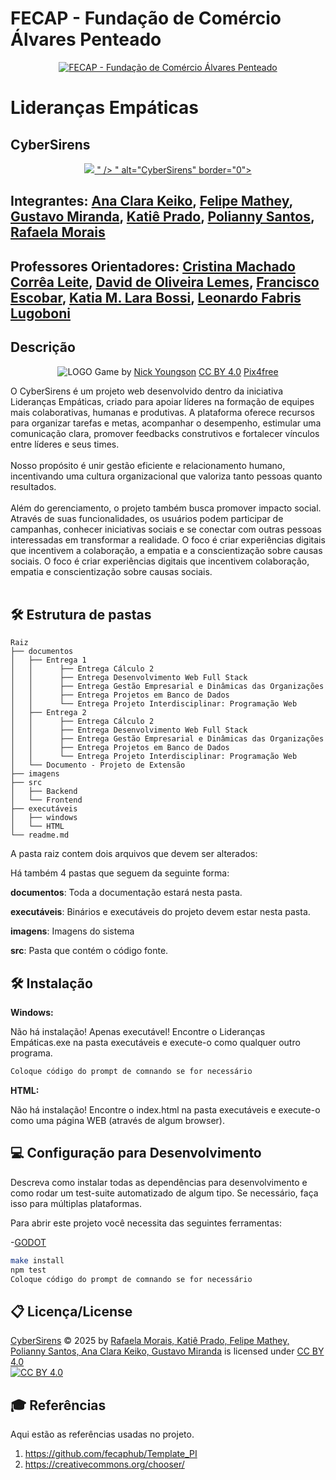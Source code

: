  # FECAP - Fundação de Comércio Álvares Penteado

<p align="center">
<a href= "https://www.fecap.br/"><img src="https://encrypted-tbn0.gstatic.com/images?q=tbn:ANd9GcRhZPrRa89Kma0ZZogxm0pi-tCn_TLKeHGVxywp-LXAFGR3B1DPouAJYHgKZGV0XTEf4AE&usqp=CAU" alt="FECAP - Fundação de Comércio Álvares Penteado" border="0"></a>
</p>

# Lideranças Empáticas

## CyberSirens
<p align="center">
<a href= "CyberSirens"><img src="https://github.com/user-attachments/assets/239dc0ae-18b0-49f2-b5e6-47dafc5a0d97" />
" />
" alt="CyberSirens" border="0"></a>
</p>

## Integrantes: <a href="https://www.linkedin.com/in/ana-clara-keiko-ribeiro-hagiwara-da-silva-970063341/">Ana Clara Keiko</a>, <a href="https://www.linkedin.com/in/felipe-mathey-47772b357/">Felipe Mathey</a>, <a href="https://www.linkedin.com/in/gustavo-miranda-162b5835b/">Gustavo Miranda</a>, <a href="https://www.linkedin.com/in/katiê-prado-388129312/">Katiê Prado</a>, <a href="https://www.linkedin.com/in/polianny-santos-6193a8324/">Polianny Santos</a>, <a href="https://www.linkedin.com/in/rafaelamorais0906/">Rafaela Morais</a>

## Professores Orientadores: <a href="https://www.linkedin.com/in/cristina-machado-corrêa-leite-630309160/">Cristina Machado Corrêa Leite</a>, <a href="https://www.linkedin.com/in/dolemes/">David de Oliveira Lemes</a>, <a href="https://www.linkedin.com/in/francisco-escobar/">Francisco Escobar</a>, <a href="https://www.linkedin.com/in/katia-bossi/">Katia M. Lara Bossi</a>, <a href="https://www.linkedin.com/in/leonardo-fabris-lugoboni-a3369416/">Leonardo Fabris Lugoboni</a>

## Descrição

<p align="center">
<img src="https://pix4free.org/assets/library/2021-01-20/originals/game.jpg" alt="LOGO" border="0">
  Game by <a href="http://www.nyphotographic.com/">Nick Youngson</a> <a rel="license" href="https://creativecommons.org/licenses/by-sa/3.0/">CC BY 4.0</a> <a href="http://pix4free.org/">Pix4free</a>
</p>


O CyberSirens é um projeto web desenvolvido dentro da iniciativa Lideranças Empáticas, criado para apoiar líderes na formação de equipes mais colaborativas, humanas e produtivas. A plataforma oferece recursos para organizar tarefas e metas, acompanhar o desempenho, estimular uma comunicação clara, promover feedbacks construtivos e fortalecer vínculos entre líderes e seus times.
<br><br>
Nosso propósito é unir gestão eficiente e relacionamento humano, incentivando uma cultura organizacional que valoriza tanto pessoas quanto resultados.
<br><br>
Além do gerenciamento, o projeto também busca promover impacto social. Através de suas funcionalidades, os usuários podem participar de campanhas, conhecer iniciativas sociais e se conectar com outras pessoas interessadas em transformar a realidade. O foco é criar experiências digitais que incentivem a colaboração, a empatia e a conscientização sobre causas sociais.
O foco é criar experiências digitais que incentivem colaboração, empatia e conscientização sobre causas sociais.
<br><br>


## 🛠 Estrutura de pastas
````text
Raiz
├── documentos
│   ├── Entrega 1
│   │      ├── Entrega Cálculo 2
│   │      ├── Entrega Desenvolvimento Web Full Stack
│   │      ├── Entrega Gestão Empresarial e Dinâmicas das Organizações
│   │      ├── Entrega Projetos em Banco de Dados
│   │      └── Entrega Projeto Interdisciplinar: Programação Web
│   ├── Entrega 2
│   │      ├── Entrega Cálculo 2
│   │      ├── Entrega Desenvolvimento Web Full Stack
│   │      ├── Entrega Gestão Empresarial e Dinâmicas das Organizações
│   │      ├── Entrega Projetos em Banco de Dados
│   │      └── Entrega Projeto Interdisciplinar: Programação Web
│   └── Documento - Projeto de Extensão
├── imagens
├── src
│   ├── Backend
│   └── Frontend
├── executáveis
│   ├── windows
│   └── HTML
└── readme.md
````

A pasta raiz contem dois arquivos que devem ser alterados:

Há também 4 pastas que seguem da seguinte forma:

<b>documentos</b>: Toda a documentação estará nesta pasta.

<b>executáveis</b>: Binários e executáveis do projeto devem estar nesta pasta.

<b>imagens</b>: Imagens do sistema

<b>src</b>: Pasta que contém o código fonte.

## 🛠 Instalação

<b>Windows:</b>

Não há instalação! Apenas executável!
Encontre o Lideranças Empáticas.exe na pasta executáveis e execute-o como qualquer outro programa.

```sh
Coloque código do prompt de comnando se for necessário
```

<b>HTML:</b>

Não há instalação!
Encontre o index.html na pasta executáveis e execute-o como uma página WEB (através de algum browser).

## 💻 Configuração para Desenvolvimento

Descreva como instalar todas as dependências para desenvolvimento e como rodar um test-suite automatizado de algum tipo. Se necessário, faça isso para múltiplas plataformas.

Para abrir este projeto você necessita das seguintes ferramentas:

-<a href="https://godotengine.org/download">GODOT</a>

```sh
make install
npm test
Coloque código do prompt de comnando se for necessário
```

## 📋 Licença/License
[CyberSirens](https://github.com/2025-2-MCC2) © 2025 by [Rafaela Morais, Katiê Prado, Felipe Mathey, Polianny Santos, Ana Clara Keiko, Gustavo Miranda](https://github.com/2025-2-MCC2) is licensed under [CC BY 4.0](https://creativecommons.org/licenses/by/4.0/)  
[![CC BY 4.0](https://i.creativecommons.org/l/by/4.0/88x31.png)](https://creativecommons.org/licenses/by/4.0/)


## 🎓 Referências

Aqui estão as referências usadas no projeto.
1. <https://github.com/fecaphub/Template_PI>
3. <https://creativecommons.org/chooser/>
